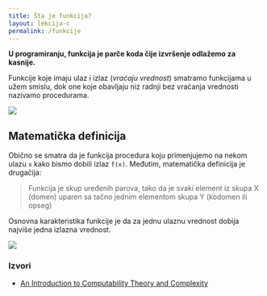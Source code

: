 ```yaml
---
title: Šta je funkcija?
layout: lekcija-c
permalink: /funkcije
---
```


**U programiranju, funkcija je parče koda čije izvršenje odlažemo za kasnije.**

Funkcije koje imaju ulaz i izlaz (*vraćaju vrednost*) smatramo funkcijama u užem smislu, dok one koje obavljaju niz radnji bez vraćanja vrednosti nazivamo procedurama.

![](/images/koncepti/funkcija.png)

## Matematička definicija

Obično se smatra da je funkcija procedura koju primenjujemo na nekom ulazu `x` kako bismo dobili izlaz `f(x)`. Međutim, matematička definicija je drugačija:

> Funkcija je skup uređenih parova, tako da je svaki element iz skupa X (domen) uparen sa tačno jednim elementom skupa Y (kodomen ili opseg)

Osnovna karakteristika funkcije je da za jednu ulaznu vrednost dobija najviše jedna izlazna vrednost.

![](https://upload.wikimedia.org/wikipedia/commons/thumb/d/df/Function_color_example_3.svg/447px-Function_color_example_3.svg.png)

### Izvori

- [An Introduction to Computability Theory and Complexity](https://www.toptal.com/algorithms/computability-theory-complexity)
